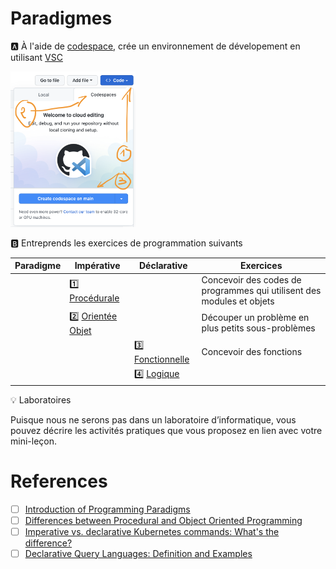 # Paradigmes


:a: À l'aide de [codespace](https://github.com/codespaces), crée un environnement de dévelopement en utilisant [VSC](https://code.visualstudio.com/)

<img src="images/codespaces.png" width=200 > </img>

:b: Entreprends les exercices de programmation suivants

| Paradigme | Impérative                       | Déclarative                            | Exercices   | 
|-----------|----------------------------------|----------------------------------------|-------------|
|           | :one: [Procédurale](procedurale) |                                        | Concevoir des codes de programmes qui utilisent des modules et objets |
|           | :two: [Orientée Objet](oo)       |                                        | Découper un problème en plus petits sous-problèmes |
|           |                                  | :three: [Fonctionnelle](fonctionnelle) | Concevoir des fonctions  |
|           |                                  | :four: [Logique](db) |


:bulb: Laboratoires

Puisque nous ne serons pas dans un laboratoire d’informatique, vous pouvez décrire les activités pratiques que vous proposez en lien avec votre mini-leçon.

# References

- [ ] [Introduction of Programming Paradigms](https://www.geeksforgeeks.org/introduction-of-programming-paradigms/)
- [ ] [Differences between Procedural and Object Oriented Programming](https://www.geeksforgeeks.org/differences-between-procedural-and-object-oriented-programming/)
- [ ] [Imperative vs. declarative Kubernetes commands: What's the difference?](https://www.theserverside.com/blog/Coffee-Talk-Java-News-Stories-and-Opinions/Imperative-vs-declarative-Kubernetes-commands-Whats-the-difference)
- [ ] [Declarative Query Languages: Definition and Examples](https://neo4j.com/blog/imperative-vs-declarative-query-languages/#:~:text=SQL%20(Structured%20Query%20Language)%20is,features%2C%20as%20mentioned%20above)
